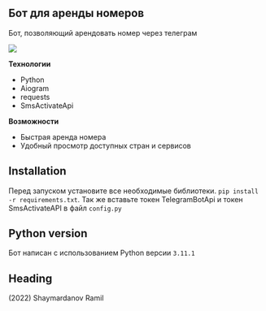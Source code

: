 ## Бот для аренды номеров

Бот, позволяющий арендовать номер через телеграм

![](https://github.com/lazybulbik/images/blob/main/rentnumber.png)

**Технологии**

 - Python
 - Aiogram
 - requests
 - SmsActivateApi

**Возможности**

 - Быстрая аренда номера
 - Удобный просмотр доступных стран и сервисов
 
 ## Installation
 Перед запуском установите все необходимые библиотеки. `pip install -r requirements.txt`.
 Так же вставьте токен TelegramBotApi и токен SmsActivateAPI в файл `config.py`


## Python version
Бот написан с использованием Python версии `3.11.1`

## Heading
(2022) Shaymardanov Ramil
